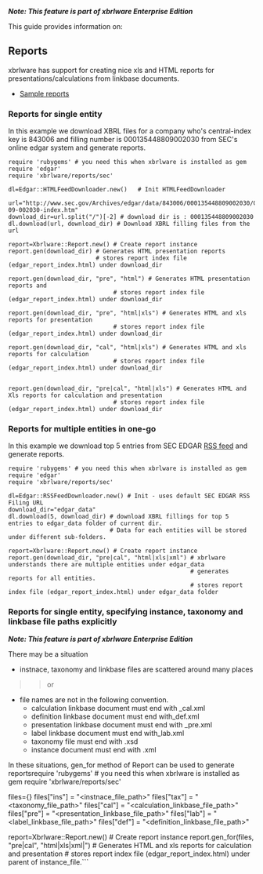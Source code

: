 **_Note: This feature is part of xbrlware Enterprise Edition_**

This guide provides information on:




## Reports ##

xbrlware has support for creating nice xls and HTML reports for presentations/calculations from linkbase documents.

  * [Sample reports](http://wiki.xbrlware.googlecode.com/hg/sample_reports/edgar_report_index.html)

### Reports for single entity ###

In this example we download XBRL files for a company who's central-index key is 843006 and filling number is 000135448809002030 from SEC's online edgar system and generate reports.

```
require 'rubygems' # you need this when xbrlware is installed as gem
require 'edgar'
require 'xbrlware/reports/sec'

dl=Edgar::HTMLFeedDownloader.new()   # Init HTMLFeedDownloader

url="http://www.sec.gov/Archives/edgar/data/843006/000135448809002030/0001354488-09-002030-index.htm"
download_dir=url.split("/")[-2] # download dir is : 000135448809002030
dl.download(url, download_dir) # Download XBRL filling files from the url

report=Xbrlware::Report.new() # Create report instance
report.gen(download_dir) # Generates HTML presentation reports
                         # stores report index file (edgar_report_index.html) under download_dir

report.gen(download_dir, "pre", "html") # Generates HTML presentation reports and
                              # stores report index file (edgar_report_index.html) under download_dir

report.gen(download_dir, "pre", "html|xls") # Generates HTML and xls reports for presentation
                              # stores report index file (edgar_report_index.html) under download_dir

report.gen(download_dir, "cal", "html|xls") # Generates HTML and xls reports for calculation
                              # stores report index file (edgar_report_index.html) under download_dir


report.gen(download_dir, "pre|cal", "html|xls") # Generates HTML and Xls reports for calculation and presentation
                              # stores report index file (edgar_report_index.html) under download_dir
```

### Reports for multiple entities in one-go ###

In this example we download top 5 entries from SEC EDGAR [RSS feed](http://www.sec.gov/Archives/edgar/usgaap.rss.xml) and generate reports.


```
require 'rubygems' # you need this when xbrlware is installed as gem
require 'edgar'
require 'xbrlware/reports/sec'

dl=Edgar::RSSFeedDownloader.new() # Init - uses default SEC EDGAR RSS Filing URL
download_dir="edgar_data"
dl.download(5, download_dir) # download XBRL fillings for top 5 entries to edgar_data folder of current dir. 
                             # Data for each entities will be stored under different sub-folders.

report=Xbrlware::Report.new() # Create report instance
report.gen(download_dir, "pre|cal", "html|xls|xml") # xbrlware understands there are multiple entities under edgar_data 
                                                    # generates reports for all entities.
                                                    # stores report index file (edgar_report_index.html) under edgar_data folder
```

### Reports for single entity, specifying instance, taxonomy and linkbase file paths explicitly ###
**_Note: This feature is part of xbrlware Enterprise Edition_**

There may be a situation
  * instnace, taxonomy and linkbase files are scattered around many places
> > or
  * file names are not in the following convention.
    * calculation linkbase document must end with _cal.xml
    * definition linkbase document must end with_def.xml
    * presentation linkbase document must end with _pre.xml
    * label linkbase document must end with_lab.xml
    * taxonomy file must end with .xsd
    * instance document must end with .xml


In these situations, gen\_for method of Report can be used to generate reportsrequire 'rubygems' # you need this when xbrlware is installed as gem
require 'xbrlware/reports/sec'

files={}
files["ins"] = "<instnace_file_path>"
files["tax"] = "<taxonomy_file_path>"
files["cal"] = "<calculation_linkbase_file_path>"
files["pre"] = "<presentation_linkbase_file_path>"
files["lab"] = "<label_linkbase_file_path>"
files["def"] = "<definition_linkbase_file_path>"

report=Xbrlware::Report.new() # Create report instance
report.gen_for(files, "pre|cal", "html|xls|xml|") # Generates HTML and xls reports for calculation and presentation
                              # stores report index file (edgar_report_index.html) under parent of instance_file.```